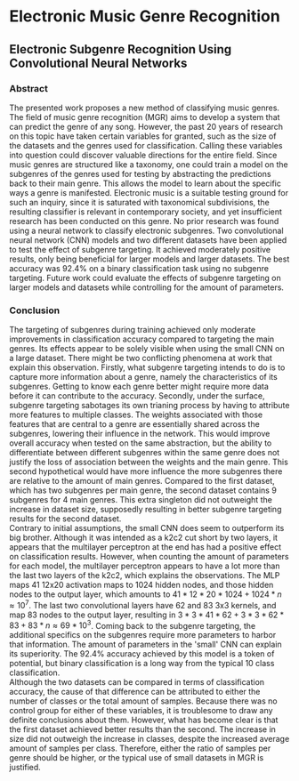# Electronic Music Genre Recognition
## Electronic Subgenre Recognition Using Convolutional Neural Networks
### Abstract
The presented work proposes a new method of classifying music genres. The field of music genre recognition (MGR) aims to develop a system that can predict the genre of any song. However, the past 20 years of research on this topic have taken certain variables for granted, such as the size of the datasets and the genres used for classification. Calling these variables into question could discover valuable directions for the entire field. Since music genres are structured like a taxonomy, one could train a model on the subgenres of the genres used for testing by abstracting the predictions back to their main genre. This allows the model to learn about the specific ways a genre is manifested. Electronic music is a suitable testing ground for such an inquiry, since it is saturated with taxonomical subdivisions, the resulting classifier is relevant in contemporary society, and yet insufficient research has been conducted on this genre. No prior research was found using a neural network to classify electronic subgenres. Two convolutional neural network (CNN) models and two different datasets have been applied to test the effect of subgenre targeting. It achieved moderately positive results, only being beneficial for larger models and larger datasets. The best accuracy was 92.4\% on a binary classification task using no subgenre targeting. Future work could evaluate the effects of subgenre targeting on larger models and datasets while controlling for the amount of parameters.
### Conclusion
The targeting of subgenres during training achieved only moderate improvements in classification accuracy compared to targeting the main genres. Its effects appear to be solely visible when using the small CNN on a large dataset. There might be two conflicting phenomena at work that explain this observation. Firstly, what subgenre targeting intends to do is to capture more information about a genre, namely the characteristics of its subgenres. Getting to know each genre better might require more data before it can contribute to the accuracy. Secondly, under the surface, subgenre targeting sabotages its own trianing process by having to attribute more features to multiple classes. The weights associated with those features that are central to a genre are essentially shared across the subgenres, lowering their influence in the network. This would improve overall accuracy when tested on the same abstraction, but the ability to differentiate between different subgenres within the same genre does not justify the loss of association between the weights and the main genre. This second hypothetical would have more influence the more subgenres there are relative to the amount of main genres. Compared to the first dataset, which has two subgenres per main genre, the second dataset contains 9 subgenres for 4 main genres. This extra singleton did not outweight the increase in dataset size, supposedly resulting in better subgenre targeting results for the second dataset.  
Contrary to initial assumptions, the small CNN does seem to outperform its big brother. Although it was intended as a k2c2 cut short by two layers, it appears that the multilayer perceptron at the end has had a positive effect on classification results. However, when counting the amount of parameters for each model, the multilayer perceptron appears to have a lot more than the last two layers of the k2c2, which explains the observations. The MLP maps 41 12x20 activation maps to 1024 hidden nodes, and those hidden nodes to the output layer, which amounts to $41*12*20*1024 + 1024*n\approx 10^7$. The last two convolutional layers have 62 and 83 3x3 kernels, and map 83 nodes to the output layer, resulting in $3*3*41*62 + 3*3*62*83 + 83*n\approx 69*10^3$. Coming back to the subgenre targeting, the additional specifics on the subgenres require more parameters to harbor that information. The amount of parameters in the 'small' CNN can explain its superiority. The 92.4\% accuracy achieved by this model is a token of potential, but binary classification is a long way from the typical 10 class classification.  
Although the two datasets can be compared in terms of classification accuracy, the cause of that difference can be attributed to either the number of classes or the total amount of samples. Because there was no control group for either of these variables, it is troublesome to draw any definite conclusions about them. However, what has become clear is that the first dataset achieved better results than the second. The increase in size did not outweigh the increase in classes, despite the increased average amount of samples per class. Therefore, either the ratio of samples per genre should be higher, or the typical use of small datasets in MGR is justified.
